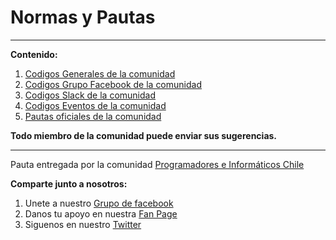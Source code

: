 Normas y Pautas
======================

----------
**Contenido:**

 1. [Codigos Generales de la comunidad](https://github.com/programadoreschile/pautasynormas/blob/master/codigos_generales.md)
 2. [Codigos Grupo Facebook de la comunidad](https://github.com/programadoreschile/pautasynormas/blob/master/codigos_grupo_facebook.md)
 3. [Codigos Slack de la comunidad](https://github.com/programadoreschile/pautasynormas/blob/master/codigos_de_slack.md)
 4. [Codigos Eventos de la comunidad](https://github.com/programadoreschile/pautasynormas/blob/master/codigos_eventos.md)
 5. [Pautas oficiales de la comunidad](https://github.com/programadoreschile/pautasynormas/blob/master/pautas_oficiales.md)

**Todo miembro de la comunidad puede enviar sus sugerencias.**


----------


Pauta entregada por la comunidad [Programadores e Informáticos Chile](http://www.programadores.cl)

**Comparte junto a nosotros:**

 1. Unete a nuestro [Grupo de facebook](https://www.facebook.com/groups/ProgramadoresCL/)
 2. Danos tu apoyo en nuestra [Fan Page](https://www.facebook.com/proinchile)
 2. Siguenos en nuestro [Twitter](https://twitter.com/proin_chile)
